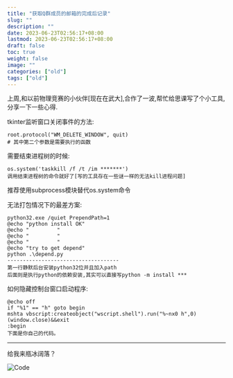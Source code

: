 ```yaml
---
title: "获取Q群成员的邮箱的完成后记录"
slug: ""
description: ""
date: 2023-06-23T02:56:17+08:00
lastmod: 2023-06-23T02:56:17+08:00
draft: false
toc: true
weight: false
image: ""
categories: ["old"]
tags: ["old"]
---
```

上周,和以前物理竞赛的小伙伴[现在在武大],合作了一波,帮忙给思课写了个小工具,分享一下一些心得.

tkinter监听窗口关闭事件的方法:

```
root.protocol("WM_DELETE_WINDOW", quit)
# 其中第二个参数是需要执行的函数
```

需要结束进程树的时候:
```
os.system('taskkill /f /t /im *******')
调用结束进程树的命令就好了[写的工具存在一些谜一样的无法kill进程问题]
```

推荐使用subprocess模块替代os.system命令

无法打包情况下的最差方案:
```
python32.exe /quiet PrependPath=1
@echo "python install OK"
@echo "         "
@echo "         "
@echo "         "
@echo "try to get depend"
python .\depend.py
------------------------------------
第一行静默后台安装python32位并且加入path
后面则是执行python的依赖安装,其实可以直接写python -m install ***
```

如何隐藏控制台窗口启动程序:
```
@echo off 
if "%1" == "h" goto begin 
mshta vbscript:createobject("wscript.shell").run("%~nx0 h",0)(window.close)&&exit 
:begin
下面是你自己的代码。
```

----------
给我来瓶冰阔落？

![Code](alipay.jpg)